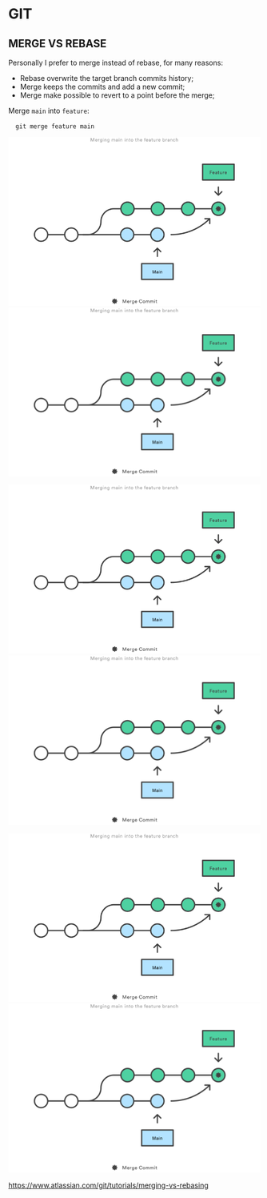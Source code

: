 # GIT

## MERGE VS REBASE

Personally I prefer to merge instead of rebase, for many reasons:

- Rebase overwrite the target branch commits history;
- Merge keeps the commits and add a new commit;
- Merge make possible to revert to a point before the merge;

Merge `main` into `feature`:

```shell
  git merge feature main
```

![IMAGE](img/merge-vs-rebase_merge-feature-into-master.png "IMAGE")
![IMAGE](img/merge-vs-rebase_merge-feature-into-master.svg "IMAGE")

![IMAGE](img/merge-vs-rebase_merge-feature-into-master.png "")
![IMAGE](img/merge-vs-rebase_merge-feature-into-master.svg "")

![IMAGE](img/merge-vs-rebase_merge-feature-into-master.png)
![IMAGE](img/merge-vs-rebase_merge-feature-into-master.svg)

<https://www.atlassian.com/git/tutorials/merging-vs-rebasing>
